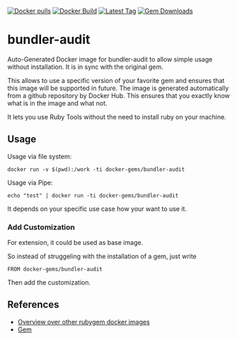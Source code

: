 [![Docker pulls](https://img.shields.io/docker/pulls/rubygem/bundler-audit.svg)](https://hub.docker.com/r/rubygem/bundler-audit/)
[![Docker Build](https://img.shields.io/docker/automated/rubygem/bundler-audit.svg)](https://hub.docker.com/r/rubygem/bundler-audit/)
[![Latest Tag](https://img.shields.io/github/tag/docker-rubygem/bundler-audit.svg)](https://hub.docker.com/r/rubygem/bundler-audit/)
[![Gem Downloads](https://img.shields.io/gem/dt/bundler-audit.svg)](https://rubygems.org/gems/bundler-audit/)
# bundler-audit

Auto-Generated Docker image for bundler-audit to allow simple usage without installation.
It is in sync with the original gem.

This allows to use a specific version of your favorite gem and ensures that this image will be supported in future.
The image is generated automatically from a github repository by Docker Hub.
This ensures that you exactly know what is in the image and what not.

It lets you use Ruby Tools without the need to install ruby on your machine.

## Usage

Usage via file system:

`docker run -v $(pwd):/work -ti docker-gems/bundler-audit`

Usage via Pipe:

`echo "test" | docker run -ti docker-gems/bundler-audit`

It depends on your specific use case how your want to use it.

### Add Customization

For extension, it could be used as base image.

So instead of struggeling with the installation of a gem, just write

`FROM docker-gems/bundler-audit`

Then add the customization.

## References

 - [Overview over other rubygem docker images](https://github.com/thinkbot/docker-rubygem)
 - [Gem](https://rubygems.org/gems/bundler-audit/)
